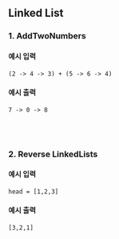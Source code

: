 ## Linked List

### 1. AddTwoNumbers

#### 예시 입력
```
(2 -> 4 -> 3) + (5 -> 6 -> 4)
```

#### 예시 출력
```
7 -> 0 -> 8
```

<br/><br/>

### 2. Reverse LinkedLists

#### 예시 입력
```
head = [1,2,3]
```

#### 예시 출력
```
[3,2,1]
```

<br/><br/>

